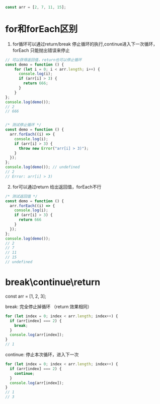 ```js
const arr = [2, 7, 11, 15];
```

# for和forEach区别

1. for循环可以通过return/break 停止循环的执行,continue进入下一次循环，forEach 只能抛出错误来停止

```js
// 可以获得返回值，return也可以停止循环
const demo = function () {
    for (let i = 0; i < arr.length; i++) {
      console.log(i);
      if (arr[i] > 3) {
        return 666;
      }
    }
};
console.log(demo());
// 2
// 666


/* 测试停止循环 */
const demo = function () {
  arr.forEach((i) => {
    console.log(i);
    if (arr[i] > 3) {
      throw new Error("arr[i] > 3)");
    }
  });
};
console.log(demo()); // undefined
// 2
// Error: arr[i] > 3)
```

2. for可以通过return 给出返回值，forEach不行

```js
/* 测试返回值 */
const demo = function () {
  arr.forEach((i) => {
    console.log(i);
    if (arr[i] > 3) {
      return 666
    }
  });
};
console.log(demo());
// 2
// 7
// 11
// 15
// undefined

```


# break\continue\return


const arr = [1, 2, 3];

break: 完全停止掉循环
（return 效果相同）
```js
for (let index = 0; index < arr.length; index++) {
  if (arr[index] === 2) {
    break;
  }
  console.log(arr[index]);
}
// 1
```


continue: 停止本次循环，进入下一次

```js
for (let index = 0; index < arr.length; index++) {
  if (arr[index] === 2) {
    continue;
  }
  console.log(arr[index]);
}
// 1
// 3
```

